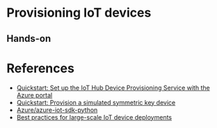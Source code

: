 # Provisioning IoT devices

## Hands-on

# References

- [Quickstart: Set up the IoT Hub Device Provisioning Service with the Azure portal](https://learn.microsoft.com/en-us/azure/iot-dps/quick-setup-auto-provision)
- [Quickstart: Provision a simulated symmetric key device](https://learn.microsoft.com/en-us/azure/iot-dps/quick-create-simulated-device-symm-key?pivots=programming-language-python)
- [Azure/azure-iot-sdk-python](https://github.com/Azure/azure-iot-sdk-python)
- [Best practices for large-scale IoT device deployments](https://learn.microsoft.com/en-us/azure/iot-dps/concepts-deploy-at-scale)
